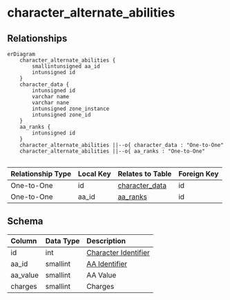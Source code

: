 # character_alternate_abilities

## Relationships

```mermaid
erDiagram
    character_alternate_abilities {
        smallintunsigned aa_id
        intunsigned id
    }
    character_data {
        intunsigned id
        varchar name
        varchar nane
        intunsigned zone_instance
        intunsigned zone_id
    }
    aa_ranks {
        intunsigned id
    }
    character_alternate_abilities ||--o{ character_data : "One-to-One"
    character_alternate_abilities ||--o{ aa_ranks : "One-to-One"


```


| Relationship Type | Local Key | Relates to Table | Foreign Key |
| :--- | :--- | :--- | :--- |
| One-to-One | id | [character_data](../../schema/characters/character_data.md) | id |
| One-to-One | aa_id | [aa_ranks](../../schema/aas/aa_ranks.md) | id |


## Schema

| Column | Data Type | Description |
| :--- | :--- | :--- |
| id | int | [Character Identifier](character_data.md) |
| aa_id | smallint | [AA Identifier](../../schema/aas/aa_ability.md) |
| aa_value | smallint | AA Value |
| charges | smallint | Charges |

